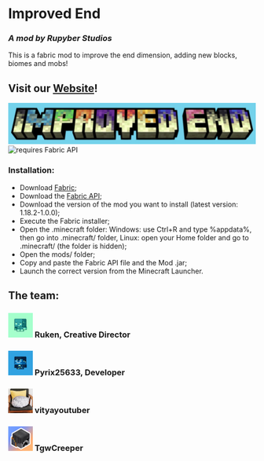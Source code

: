 # Improved End

### *A mod by Rupyber Studios*

This is a fabric mod to improve the end dimension, adding new blocks, biomes and mobs!

## Visit our [Website](https://rupyberstudios.github.io/website/)!

![Improved End Logo](https://github.com/RupyberStudios/website/blob/main/img/improved_end_logo_small.png?raw=true)
![requires Fabric API](https://i.imgur.com/HabVZJR.png)

### Installation:

- Download [Fabric](https://fabricmc.net/use/installer/);
- Download the [Fabric API](https://modrinth.com/mod/fabric-api/version/0.58.0%2B1.18.2);
- Download the version of the mod you want to install (latest version: 1.18.2-1.0.0);
- Execute the Fabric installer;
- Open the .minecraft folder:
  Windows: use Ctrl+R and type %appdata%, then go into .minecraft/ folder,
  Linux: open your Home folder and go to .minecraft/ (the folder is hidden);
- Open the mods/ folder;
- Copy and paste the Fabric API file and the Mod .jar;
- Launch the correct version from the Minecraft Launcher.

## The team:

<h3><img src="https://raw.githubusercontent.com/RupyberStudios/website/main/img/ruken.png" alt="Pyrix25633" width="50"/>
Ruken, Creative Director</h3>
<h3><img src="https://raw.githubusercontent.com/RupyberStudios/website/main/img/pyrix25633.png" alt="Pyrix25633" width="50"/>
Pyrix25633, Developer</h3>
<h3><img src="https://raw.githubusercontent.com/RupyberStudios/website/main/img/vityayoutuber.png" alt="Pyrix25633" width="50"/>
vityayoutuber</h3>
<h3><img src="https://raw.githubusercontent.com/RupyberStudios/website/main/img/tgwcreeper.png" alt="Pyrix25633" width="50"/>
TgwCreeper</h3>
